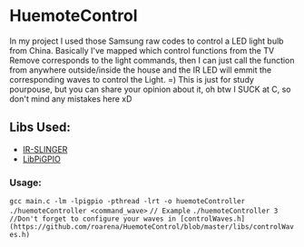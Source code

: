 # HuemoteControl
In my project I used those Samsung raw codes to control a LED light bulb from China.
Basically I've mapped which control functions from the TV Remove corresponds to the light commands,
then I can just call the function from anywhere outside/inside the house and the IR LED will emmit the 
corresponding waves to control the Light. =)
This is just for study pourpouse, but you can share your opinion about it, oh btw I SUCK at C, so don't
mind any mistakes here xD

## Libs Used:
* [IR-SLINGER](https://github.com/bschwind/ir-slinger)
* [LibPiGPIO](https://github.com/joan2937/pigpio.git)

### Usage:
`gcc main.c -lm -lpigpio -pthread -lrt -o huemoteController`
`./huemoteController <command_wave>`
`// Example`
`./huemoteController 3 //Don't forget to configure your waves in [controlWaves.h](https://github.com/roarena/HuemoteControl/blob/master/libs/controlWaves.h)`